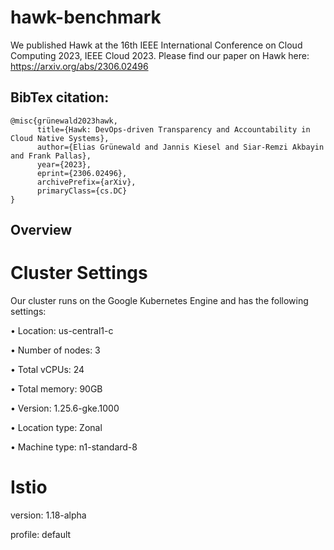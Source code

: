 # hawk-benchmark

We published Hawk at the 16th IEEE International Conference on Cloud Computing 2023, IEEE Cloud 2023.
Please find our paper on Hawk here: https://arxiv.org/abs/2306.02496

## BibTex citation:
```
@misc{grünewald2023hawk,
      title={Hawk: DevOps-driven Transparency and Accountability in Cloud Native Systems}, 
      author={Elias Grünewald and Jannis Kiesel and Siar-Remzi Akbayin and Frank Pallas},
      year={2023},
      eprint={2306.02496},
      archivePrefix={arXiv},
      primaryClass={cs.DC}
}
```
## Overview

# Cluster Settings
Our cluster runs on the Google Kubernetes Engine and has the following settings:

•	Location: us-central1-c

•	Number of nodes: 3

•	Total vCPUs: 24

•	Total memory: 90GB

•	Version: 1.25.6-gke.1000

•	Location type: Zonal

•	Machine type: n1-standard-8

# Istio 

version: 1.18-alpha

profile: default
